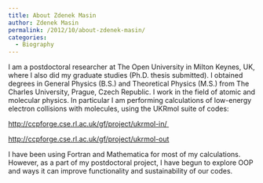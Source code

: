```yaml
---
title: About Zdenek Masin
author: Zdenek Masin
permalink: /2012/10/about-zdenek-masin/
categories:
  - Biography
---
```

I am a postdoctoral researcher at The Open University in Milton Keynes, UK, where I also did my graduate studies (Ph.D. thesis submitted). I obtained degrees in General Physics (B.S.) and Theoretical Physics (M.S.) from The Charles University, Prague, Czech Republic. I work in the field of atomic and molecular physics. In particular I am performing calculations of low-energy electron collisions with molecules, using the UKRmol suite of codes:

<a title="UKRmol-In" href="http://ccpforge.cse.rl.ac.uk/gf/project/ukrmol-in/" target="_blank">http://ccpforge.cse.rl.ac.uk/gf/project/ukrmol-in/ </a>

<a title="UKRmol-out" href="http://ccpforge.cse.rl.ac.uk/gf/project/ukrmol-out" target="_blank">http://ccpforge.cse.rl.ac.uk/gf/project/ukrmol-out</a>

I have been using Fortran and Mathematica for most of my calculations. However, as a part of my postdoctoral project, I have begun to explore OOP and ways it can improve functionality and sustainability of our codes.
